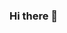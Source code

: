 ### Hi there 👋

<!--
**gunduzmehmet/gunduzmehmet** is a ✨ _special_ ✨ repository because its `README.md` (this file) appears on your GitHub profile.

Here are some ideas to get you started:

- 🔭 I’m currently working on Apprentice software development at ADA Tech School.
- 🌱 I’m currently learning HTML, CSS3, JavaScript, Python, PHP, Git
- 👯 I’m looking to collaborate on projects related to web development
- 🤔 I’m looking for help to find a work-study program from March 2023. 
- 💬 Ask me about ...
- 📫 How to reach me: ...
- 😄 Pronouns: ...
- ⚡ Fun fact: ...
